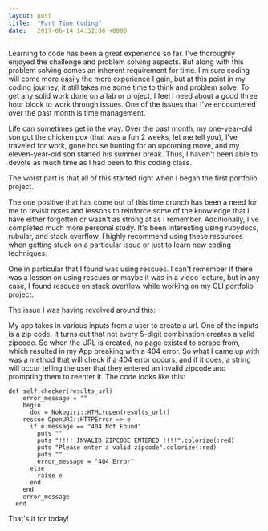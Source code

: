 ```yaml
---
layout: post
title:  "Part Time Coding"
date:   2017-06-14 14:32:06 +0000
---
```



Learning to code has been a great experience so far.  I've thoroughly enjoyed the challenge and problem solving aspects.  But along with this problem solving comes an inherent requirement for time.  I'm sure coding will come more easily the more experience I gain, but at this point in my coding journey, it still takes me some time to think and problem solve.  To get any solid work done on a lab or project, I feel I need about a good three hour block to work through issues.  One of the issues that I've encountered over the past month is time management.

Life can sometimes get in the way.  Over the past month, my one-year-old son got the chicken pox (that was a fun 2 weeks, let me tell you), I've traveled for work, gone house hunting for an upcoming move, and my eleven-year-old son started his summer break.  Thus, I haven't been able to devote as much time as I had been to this coding class.

The worst part is that all of this started right when I began the first portfolio project.

The one positive that has come out of this time crunch has been a need for me to revisit notes and lessons to reinforce some of the knowledge that I have either forgotten or wasn't as strong at as I remember.  Additionally, I've completed much more personal study.  It's been interesting using rubydocs, rubular, and stack overflow.  I highly recommend using these resources when getting stuck on a particular issue or just to learn new coding techniques.

One in particular that I found was using rescues.  I can't remember if there was a lesson on using rescues or maybe it was in a video lecture, but in any case, I found rescues on stack overflow while working on my CLI portfolio project.

The issue I was having revolved around this:

My app takes in various inputs from a user to create a url.  One of the inputs is a zip code.  It turns out that not every 5-digit combination creates a valid zipcode.  So when the URL is created, no page existed to scrape from, which resulted in my App breaking with a 404 error.  So what I came up with was a method that will check if a 404 error occurs, and if it does, a string will occur telling the user that they entered an invalid zipcode and prompting them to reenter it.  The code looks like this:

```
def self.checker(results_url)
    error_message = ""
    begin
      doc = Nokogiri::HTML(open(results_url))
    rescue OpenURI::HTTPError => e
      if e.message == "404 Not Found"
        puts ""
        puts "!!!! INVALID ZIPCODE ENTERED !!!!".colorize(:red)
        puts "Please enter a valid zipcode".colorize(:red)
        puts ""
        error_message = "404 Error"
      else
        raise e
      end
    end
    error_message
  end
```

That's it for today!
